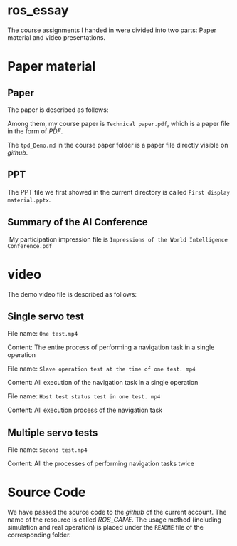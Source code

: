 # ros_essay

The course assignments I handed in were divided into two parts: Paper material and video presentations.

# Paper material

## Paper

The paper is described as follows:

Among them, my course paper is `Technical paper.pdf`, which is a paper file in the form of $PDF$.

The `tpd_Demo.md` in the course paper folder is a paper file directly visible on $github$.

## PPT

The PPT file we first showed in the current directory is called `First display material.pptx`.

## Summary of the AI Conference

​	My participation impression file is `Impressions of the World Intelligence Conference.pdf`

# video

The demo video file is described as follows:

## Single servo test

File name: `One test.mp4` 

Content: The entire process of performing a navigation task in a single operation

File name: `Slave operation test at the time of one test. mp4` 

Content: All execution of the navigation task in a single operation

File name: `Host test status test in one test. mp4` 

Content: All execution process of the navigation task

## Multiple servo tests

File name: `Second test.mp4` 

Content: All the processes of performing navigation tasks twice

# Source Code

We have passed the source code to the $github$ of the current account. The name of the resource is called $ROS\_GAME$. The usage method (including simulation and real operation) is placed under the `README` file of the corresponding folder.